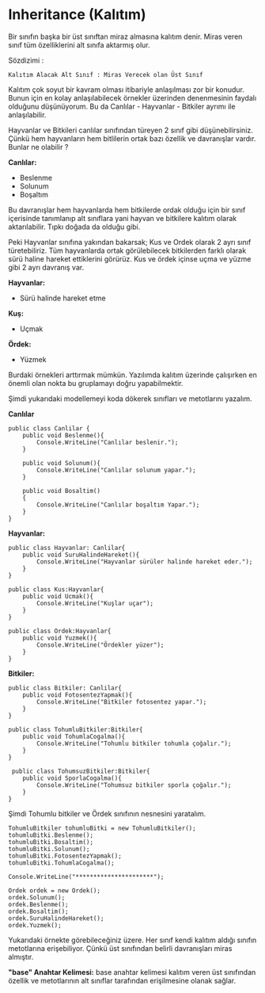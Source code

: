 # Inheritance (Kalıtım)

Bir sınıfın başka bir üst sınıftan miraz almasına kalıtım denir. Miras veren sınıf tüm özelliklerini alt sınıfa aktarmış olur.  

Sözdizimi : 

<code>Kalıtım Alacak Alt Sınıf : Miras Verecek olan Üst Sınıf
</code>

Kalıtım çok soyut bir kavram olması itibariyle anlaşılması zor bir konudur. Bunun için en kolay anlaşılabilecek örnekler üzerinden denenmesinin faydalı olduğunu düşünüyorum. Bu da Canlılar - Hayvanlar - Bitkiler ayrımı ile anlaşılabilir. 

Hayvanlar ve Bitkileri canlılar sınıfından türeyen 2 sınıf gibi düşünebilirsiniz. Çünkü hem hayvanların hem bitlilerin ortak bazı özellik ve davranışlar vardır. Bunlar ne olabilir ? 

**Canlılar:** 
- Beslenme
- Solunum
- Boşaltım

Bu davranışlar hem hayvanlarda hem bitkilerde ordak olduğu için bir sınıf içerisinde tanımlanıp alt sınıflara yani hayvan ve bitkilere kalıtım olarak aktarılabilir. Tıpkı doğada da olduğu gibi. 

Peki Hayvanlar sınıfına yakından bakarsak; Kus ve Ordek olarak 2 ayrı sınıf türetebiliriz. Tüm hayvanlarda ortak görülebilecek bitkilerden farklı olarak sürü haline hareket ettiklerini görürüz. Kus ve ördek içinse uçma ve yüzme gibi 2 ayrı davranış var. 

**Hayvanlar:**
- Sürü halinde hareket etme

**Kuş:**
- Uçmak

**Ördek:**
- Yüzmek

Burdaki örnekleri arttırmak mümkün. Yazılımda kalıtım üzerinde çalışırken en önemli olan nokta bu gruplamayı doğru yapabilmektir. 

Şimdi yukarıdaki modellemeyi koda dökerek sınıfları ve metotlarını yazalım. 

**Canlılar**


    public class Canlilar {
        public void Beslenme(){
            Console.WriteLine("Canlılar beslenir.");        
        }

        public void Solunum(){
            Console.WriteLine("Canlılar solunum yapar."); 
        }

        public void Bosaltim()
        {
            Console.WriteLine("Canlılar boşaltım Yapar."); 
        }
    }

**Hayvanlar:**

    public class Hayvanlar: Canlilar{
        public void SuruHalindeHareket(){
            Console.WriteLine("Hayvanlar sürüler halinde hareket eder."); 
        }
    }

    public class Kus:Hayvanlar{
        public void Ucmak(){
            Console.WriteLine("Kuşlar uçar");
        }
    }

    public class Ordek:Hayvanlar{
        public void Yuzmek(){
            Console.WriteLine("Ördekler yüzer");
        }
    }

**Bitkiler:**

    public class Bitkiler: Canlilar{
        public void FotosentezYapmak(){
            Console.WriteLine("Bitkiler fotosentez yapar."); 
        }
    }

    public class TohumluBitkiler:Bitkiler{
        public void TohumlaCogalma(){
            Console.WriteLine("Tohumlu bitkiler tohumla çoğalır.");
        }
    }

     public class TohumsuzBitkiler:Bitkiler{
        public void SporlaCogalma(){
            Console.WriteLine("Tohumsuz bitkiler sporla çoğalır.");
        }
    }

Şimdi Tohumlu bitkiler ve Ördek sınıfının nesnesini yaratalım.

    TohumluBitkiler tohumluBitki = new TohumluBitkiler();
    tohumluBitki.Beslenme();
    tohumluBitki.Bosaltim();
    tohumluBitki.Solunum();
    tohumluBitki.FotosentezYapmak();
    tohumluBitki.TohumlaCogalma();

    Console.WriteLine("**********************");
    
    Ordek ordek = new Ordek();
    ordek.Solunum();
    ordek.Beslenme();
    ordek.Bosaltim();
    ordek.SuruHalindeHareket();
    ordek.Yuzmek(); 

Yukarıdaki örnekte görebileceğiniz üzere. Her sınıf kendi kalıtım aldığı sınıfın metotlarına erişebiliyor. Çünkü üst sınıfından belirli davranışları miras almıştır.  

**"base" Anahtar Kelimesi:** base anahtar kelimesi kalıtım veren üst sınıfından özellik ve metotlarının alt sınıflar tarafından erişilmesine olanak sağlar. 
